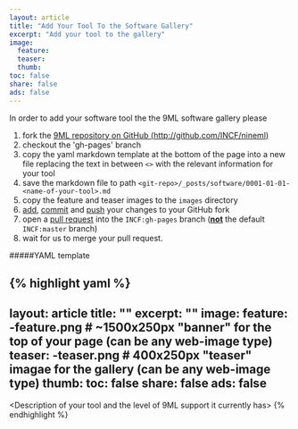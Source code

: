 ```yaml
---
layout: article
title: "Add Your Tool To the Software Gallery"
excerpt: "Add your tool to the gallery"
image:
  feature:
  teaser:
  thumb:
toc: false
share: false
ads: false
---
```


In order to add your software tool the the 9ML software gallery please

1. fork the [9ML repository on GitHub (http://github.com/INCF/nineml)](http://github.com/INCF/nineml)
1. checkout the 'gh-pages' branch
1. copy the yaml markdown template at the bottom of the page into a new file replacing the text in between `<>` with the relevant information for your tool
1. save the markdown file to path `<git-repo>/_posts/software/0001-01-01-<name-of-your-tool>.md`
1. copy the feature and teaser images to the `images` directory
1. [add](http://git-scm.com/docs/git-add), [commit](http://git-scm.com/docs/git-commit) and [push](http://git-scm.com/docs/git-push) your changes to your GitHub fork
1. open a [pull request](https://help.github.com/articles/using-pull-requests/) into the `INCF:gh-pages` branch (<b><u>not</u></b> the default `INCF:master` branch)
1. wait for us to merge your pull request.

#####YAML template

{% highlight yaml %}
---
layout: article
title: "<name-of-your-tool>"
excerpt: "<brief-summary-of-your-tool>"
image:
  feature: <name-of-your-tool>-feature.png  # ~1500x250px "banner" for the top of your page (can be any web-image type)
  teaser:  <name-of-your-tool>-teaser.png   # 400x250px "teaser" imagae for the gallery (can be any web-image type)
  thumb:
toc: false
share: false
ads: false
---

<Description of your tool and the level of 9ML support it currently has>
{% endhighlight %}
